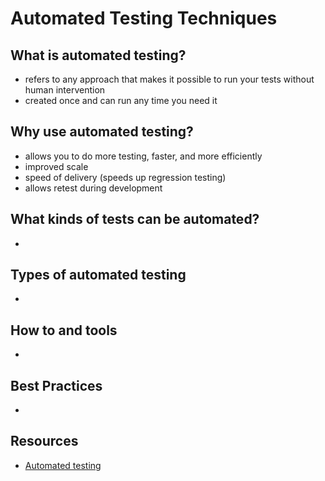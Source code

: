 # Automated Testing Techniques

## What is automated testing?
* refers to any approach that makes it possible to run your tests without human intervention
* created once and can run any time you need it

## Why use automated testing?
* allows you to do more testing, faster, and more efficiently
* improved scale
* speed of delivery (speeds up regression testing)
* allows retest during development

## What kinds of tests can be automated?
*

## Types of automated testing
*

## How to and tools
*

## Best Practices
*


## Resources
* [Automated testing](https://www.functionize.com/automated-testing)
